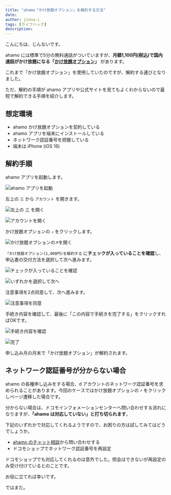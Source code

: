 ```yaml
---
title: "ahamo「かけ放題オプション」を解約する方法"
date: 
author: jinna-i
tags: [ライフハック]
description: 
---
```


こんにちは、じんないです。

ahamo には標準で5分の無料通話がついていますが、**月額1,100円(税込)で国内通話がかけ放題になる「[かけ放題オプション](https://faq.ahamo.com/faq/show/3?category_id=13&site_domain=default)」** があります。

これまで「かけ放題オプション」を使用していたのですが、解約する運びとなりました。

ただ、解約の手順が ahamo アプリや公式サイトを見てもよくわからないので最短で解約できる手順を紹介します。

## 想定環境

- ahamo かけ放題オプションを契約している
- ahamo アプリを端末にインストールしている
- ネットワーク認証番号を把握している
- 端末は iPhone (iOS 16)

## 解約手順

ahamo アプリを起動します。

![ahamo アプリを起動](images/001.png)


左上の `三` から `アカウント` を開きます。

![左上の 三 を開く](images/002.png)

![アカウントを開く](images/003.png)

かけ放題オプションの `↗` をクリックします。

![かけ放題オプションの↗を開く](images/004.png)

`「かけ放題オプション(1,000円)を解約する` に**チェックが入っていることを確認**し、申込書の交付方法を選択して次へ進みます。

![チェックが入っていることを確認](images/005.png)

![いずれかを選択して次へ](images/006.png)

注意事項を2点同意して、次へ進みます。

![注意事項を同意](images/007.png)

手続き内容を確認して、最後に「この内容で手続きを完了する」をクリックすればOKです。

![手続き内容を確認](images/008.png)

![完了](images/009.png)

申し込み月の月末で「かけ放題オプション」が解約されます。

## ネットワーク認証番号が分からない場合

ahamo の各種申し込みをする場合、d アカウントのネットワーク認証番号を求められることがあります。今回のケースではかけ放題オプションの `➚` をクリックしページ遷移した場合です。

分からない場合は、ドコモインフォメーションセンターへ問い合わせする流れになりますが、**「ahamo は対応していない」と打ち切られます**。

下記のいずれかで対応してくれるようですので、お困りの方は試してみてはどうでしょうか。

- [ahamo のチャット相談](https://ahamo.com/chat/index.html)から問い合わせする
- ドコモショップでネットワーク認証番号を再設定

ドコモショップでも対応してくれるのは意外でした。照会はできないが再設定のみ受け付けているとのことです。

お役に立てれば幸いです。

ではまた。
